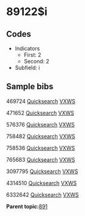 # 89122$i

## Codes

-   Indicators
    -   First: 2
    -   Second: 2
-   Subfield: i

## Sample bibs

469724 [Quicksearch](https://search.library.yale.edu/catalog/469724) [VXWS](http://prodorbis.library.yale.edu:7014/vxws/GetHoldingsService?bibId=469724)

471652 [Quicksearch](https://search.library.yale.edu/catalog/471652) [VXWS](http://prodorbis.library.yale.edu:7014/vxws/GetHoldingsService?bibId=471652)

576376 [Quicksearch](https://search.library.yale.edu/catalog/576376) [VXWS](http://prodorbis.library.yale.edu:7014/vxws/GetHoldingsService?bibId=576376)

758482 [Quicksearch](https://search.library.yale.edu/catalog/758482) [VXWS](http://prodorbis.library.yale.edu:7014/vxws/GetHoldingsService?bibId=758482)

758536 [Quicksearch](https://search.library.yale.edu/catalog/758536) [VXWS](http://prodorbis.library.yale.edu:7014/vxws/GetHoldingsService?bibId=758536)

765683 [Quicksearch](https://search.library.yale.edu/catalog/765683) [VXWS](http://prodorbis.library.yale.edu:7014/vxws/GetHoldingsService?bibId=765683)

3097795 [Quicksearch](https://search.library.yale.edu/catalog/3097795) [VXWS](http://prodorbis.library.yale.edu:7014/vxws/GetHoldingsService?bibId=3097795)

4314510 [Quicksearch](https://search.library.yale.edu/catalog/4314510) [VXWS](http://prodorbis.library.yale.edu:7014/vxws/GetHoldingsService?bibId=4314510)

6332642 [Quicksearch](https://search.library.yale.edu/catalog/6332642) [VXWS](http://prodorbis.library.yale.edu:7014/vxws/GetHoldingsService?bibId=6332642)

**Parent topic:**[891](../../tags/891/891.md)

